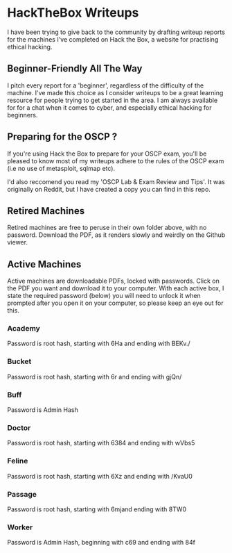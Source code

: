 # HackTheBox Writeups

I have been trying to give back to the community by drafting writeup reports for the machines I've completed on Hack the Box, a website for practising ethical hacking.

## Beginner-Friendly All The Way
I pitch every report for a 'beginner', regardless of the difficulty of the machine. I've made this choice as I consider writeups to be a great learning resource for people trying to get started in the area. I am always available for for a chat when it comes to cyber, and especially ethical hacking for beginners. 

## Preparing for the OSCP ?
If you're using Hack the Box to prepare for your OSCP exam, you'll be pleased to know most of my writeups adhere to the rules of the OSCP exam (i.e no use of metasploit, sqlmap etc). 

I'd also reccomend you read my 'OSCP Lab & Exam Review and Tips'. It was originally on Reddit, but I have created a copy you can find in this repo.

## Retired Machines
Retired machines are free to peruse in their own folder above, with no password. Download the PDF, as it renders slowly and weirdly on the Github viewer. 

## Active Machines
Active machines are downloadable PDFs, locked with passwords. Click on the PDF you want and download it to your computer. 
With each active box, I state the required password (below) you will need to unlock it when prompted after you open it on your computer, so please keep an eye out for this. 

### Academy
Password is root hash, starting with $6$Ha and ending with BEKv./

### Bucket
Password is root hash, starting with $6$r and ending with gjQn/

### Buff
Password is Admin Hash

### Doctor
Password is root hash, starting with $6$384 and ending with wVbs5

### Feline
Password is root hash, starting with $6$Xz and ending with /KvaU0

### Passage
Password is root hash, starting with $6$mjand ending with 8TW0

### Worker
Password is Admin Hash, beginning with c69 and ending with 84f
